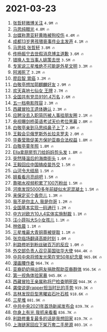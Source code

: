# 2021-03-23

1. [张哲轩微博关注](https://s.weibo.com/weibo?q=%23%E5%BC%A0%E5%93%B2%E8%BD%A9%E5%BE%AE%E5%8D%9A%E5%85%B3%E6%B3%A8%23&Refer=top) `4.9M 🔥`
1. [马思纯眼光](https://s.weibo.com/weibo?q=%23%E9%A9%AC%E6%80%9D%E7%BA%AF%E7%9C%BC%E5%85%89%23&Refer=top) `4.8M 🔥`
1. [台媒称萧亚轩黄皓被狗咬伤](https://s.weibo.com/weibo?q=%E5%8F%B0%E5%AA%92%E7%A7%B0%E8%90%A7%E4%BA%9A%E8%BD%A9%E9%BB%84%E7%9A%93%E8%A2%AB%E7%8B%97%E5%92%AC%E4%BC%A4&Refer=top) `4.4M 🔥`
1. [成都13岁男孩猥亵事件业主发声](https://s.weibo.com/weibo?q=%23%E6%88%90%E9%83%BD13%E5%B2%81%E7%94%B7%E5%AD%A9%E7%8C%A5%E4%BA%B5%E4%BA%8B%E4%BB%B6%E4%B8%9A%E4%B8%BB%E5%8F%91%E5%A3%B0%23&Refer=top) `4.1M 🔥`
1. [马思纯 张哲轩](https://s.weibo.com/weibo?q=%E9%A9%AC%E6%80%9D%E7%BA%AF%20%E5%BC%A0%E5%93%B2%E8%BD%A9&Refer=top) `3.8M 🔥`
1. [传杨振宁去世假消息博主道歉](https://s.weibo.com/weibo?q=%E4%BC%A0%E6%9D%A8%E6%8C%AF%E5%AE%81%E5%8E%BB%E4%B8%96%E5%81%87%E6%B6%88%E6%81%AF%E5%8D%9A%E4%B8%BB%E9%81%93%E6%AD%89&Refer=top) `3.6M 🔥`
1. [错换人生当事人姚策去世](https://s.weibo.com/weibo?q=%23%E9%94%99%E6%8D%A2%E4%BA%BA%E7%94%9F%E5%BD%93%E4%BA%8B%E4%BA%BA%E5%A7%9A%E7%AD%96%E5%8E%BB%E4%B8%96%23&Refer=top) `3.5M 🔥`
1. [专家说三星堆绝不可能是外星文明](https://s.weibo.com/weibo?q=%23%E4%B8%93%E5%AE%B6%E8%AF%B4%E4%B8%89%E6%98%9F%E5%A0%86%E7%BB%9D%E4%B8%8D%E5%8F%AF%E8%83%BD%E6%98%AF%E5%A4%96%E6%98%9F%E6%96%87%E6%98%8E%23&Refer=top) `3.3M 🔥`
1. [阿湘死了](https://s.weibo.com/weibo?q=%23%E9%98%BF%E6%B9%98%E6%AD%BB%E4%BA%86%23&Refer=top) `3.2M 🔥`
1. [廖启智 胃癌](https://s.weibo.com/weibo?q=%E5%BB%96%E5%90%AF%E6%99%BA%20%E8%83%83%E7%99%8C&Refer=top) `3.2M 🔥`
1. [白敬亭想加郭麒麟好友](https://s.weibo.com/weibo?q=%23%E7%99%BD%E6%95%AC%E4%BA%AD%E6%83%B3%E5%8A%A0%E9%83%AD%E9%BA%92%E9%BA%9F%E5%A5%BD%E5%8F%8B%23&Refer=top) `2.9M 🔥`
1. [欢天喜地七仙女 王牌](https://s.weibo.com/weibo?q=%E6%AC%A2%E5%A4%A9%E5%96%9C%E5%9C%B0%E4%B8%83%E4%BB%99%E5%A5%B3%20%E7%8E%8B%E7%89%8C&Refer=top) `2.7M 🔥`
1. [全国共有党员9191.4万名](https://s.weibo.com/weibo?q=%23%E5%85%A8%E5%9B%BD%E5%85%B1%E6%9C%89%E5%85%9A%E5%91%989191.4%E4%B8%87%E5%90%8D%23&Refer=top) `2.6M 🔥`
1. [五一档电影阵容](https://s.weibo.com/weibo?q=%23%E4%BA%94%E4%B8%80%E6%A1%A3%E7%94%B5%E5%BD%B1%E9%98%B5%E5%AE%B9%23&Refer=top) `2.3M 🔥`
1. [西藏冒险王遗体确认](https://s.weibo.com/weibo?q=%23%E8%A5%BF%E8%97%8F%E5%86%92%E9%99%A9%E7%8E%8B%E9%81%97%E4%BD%93%E7%A1%AE%E8%AE%A4%23&Refer=top) `2.3M 🔥`
1. [应聘没去入职简历被人事挂朋友圈](https://s.weibo.com/weibo?q=%23%E5%BA%94%E8%81%98%E6%B2%A1%E5%8E%BB%E5%85%A5%E8%81%8C%E7%AE%80%E5%8E%86%E8%A2%AB%E4%BA%BA%E4%BA%8B%E6%8C%82%E6%9C%8B%E5%8F%8B%E5%9C%88%23&Refer=top) `2.1M 🔥`
1. [央视曝剑桥英语考试天价考位黑幕](https://s.weibo.com/weibo?q=%23%E5%A4%AE%E8%A7%86%E6%9B%9D%E5%89%91%E6%A1%A5%E8%8B%B1%E8%AF%AD%E8%80%83%E8%AF%95%E5%A4%A9%E4%BB%B7%E8%80%83%E4%BD%8D%E9%BB%91%E5%B9%95%23&Refer=top) `2.0M 🔥`
1. [白敬亭亲到马思纯鼻子上了](https://s.weibo.com/weibo?q=%23%E7%99%BD%E6%95%AC%E4%BA%AD%E4%BA%B2%E5%88%B0%E9%A9%AC%E6%80%9D%E7%BA%AF%E9%BC%BB%E5%AD%90%E4%B8%8A%E4%BA%86%23&Refer=top) `2.0M 🔥`
1. [王毅会见俄罗斯外长拉夫罗夫](https://s.weibo.com/weibo?q=%23%E7%8E%8B%E6%AF%85%E4%BC%9A%E8%A7%81%E4%BF%84%E7%BD%97%E6%96%AF%E5%A4%96%E9%95%BF%E6%8B%89%E5%A4%AB%E7%BD%97%E5%A4%AB%23&Refer=top) `2.0M 🔥`
1. [华春莹敦促美方保护亚裔合法权益](https://s.weibo.com/weibo?q=%23%E5%8D%8E%E6%98%A5%E8%8E%B9%E6%95%A6%E4%BF%83%E7%BE%8E%E6%96%B9%E4%BF%9D%E6%8A%A4%E4%BA%9A%E8%A3%94%E5%90%88%E6%B3%95%E6%9D%83%E7%9B%8A%23&Refer=top) `1.8M 🔥`
1. [白敬亭童年照](https://s.weibo.com/weibo?q=%23%E7%99%BD%E6%95%AC%E4%BA%AD%E7%AB%A5%E5%B9%B4%E7%85%A7%23&Refer=top) `1.8M 🔥`
1. [Ella拿厨房剪刀给妈妈剪头发](https://s.weibo.com/weibo?q=Ella%E6%8B%BF%E5%8E%A8%E6%88%BF%E5%89%AA%E5%88%80%E7%BB%99%E5%A6%88%E5%A6%88%E5%89%AA%E5%A4%B4%E5%8F%91&Refer=top) `1.8M 🔥`
1. [突然降温后的海南街头](https://s.weibo.com/weibo?q=%23%E7%AA%81%E7%84%B6%E9%99%8D%E6%B8%A9%E5%90%8E%E7%9A%84%E6%B5%B7%E5%8D%97%E8%A1%97%E5%A4%B4%23&Refer=top) `1.6M 🔥`
1. [王毅回应中国搞疫苗外交](https://s.weibo.com/weibo?q=%E7%8E%8B%E6%AF%85%E5%9B%9E%E5%BA%94%E4%B8%AD%E5%9B%BD%E6%90%9E%E7%96%AB%E8%8B%97%E5%A4%96%E4%BA%A4&Refer=top) `1.5M 🔥`
1. [山河令大结局](https://s.weibo.com/weibo?q=%E5%B1%B1%E6%B2%B3%E4%BB%A4%E5%A4%A7%E7%BB%93%E5%B1%80&Refer=top) `1.5M 🔥`
1. [姐看看月亮组吧](https://s.weibo.com/weibo?q=%E5%A7%90%E7%9C%8B%E7%9C%8B%E6%9C%88%E4%BA%AE%E7%BB%84%E5%90%A7&Refer=top) `1.5M 🔥`
1. [靠喝水视频积累了100万粉丝](https://s.weibo.com/weibo?q=%E9%9D%A0%E5%96%9D%E6%B0%B4%E8%A7%86%E9%A2%91%E7%A7%AF%E7%B4%AF%E4%BA%86100%E4%B8%87%E7%B2%89%E4%B8%9D&Refer=top) `1.5M 🔥`
1. [河南发现5000多年前疑似水泥混凝土](https://s.weibo.com/weibo?q=%23%E6%B2%B3%E5%8D%97%E5%8F%91%E7%8E%B05000%E5%A4%9A%E5%B9%B4%E5%89%8D%E7%96%91%E4%BC%BC%E6%B0%B4%E6%B3%A5%E6%B7%B7%E5%87%9D%E5%9C%9F%23&Refer=top) `1.5M 🔥`
1. [来保定买个香奈儿](https://s.weibo.com/weibo?q=%23%E6%9D%A5%E4%BF%9D%E5%AE%9A%E4%B9%B0%E4%B8%AA%E9%A6%99%E5%A5%88%E5%84%BF%23&Refer=top) `1.3M 🔥`
1. [我不是你主人 我是你哥](https://s.weibo.com/weibo?q=%E6%88%91%E4%B8%8D%E6%98%AF%E4%BD%A0%E4%B8%BB%E4%BA%BA%20%E6%88%91%E6%98%AF%E4%BD%A0%E5%93%A5&Refer=top) `1.2M 🔥`
1. [全国基本实现一码通行](https://s.weibo.com/weibo?q=%23%E5%85%A8%E5%9B%BD%E5%9F%BA%E6%9C%AC%E5%AE%9E%E7%8E%B0%E4%B8%80%E7%A0%81%E9%80%9A%E8%A1%8C%23&Refer=top) `1.2M 🔥`
1. [中方对欧方10人4实体实施制裁](https://s.weibo.com/weibo?q=%23%E4%B8%AD%E6%96%B9%E5%AF%B9%E6%AC%A7%E6%96%B910%E4%BA%BA4%E5%AE%9E%E4%BD%93%E5%AE%9E%E6%96%BD%E5%88%B6%E8%A3%81%23&Refer=top) `1.1M 🔥`
1. [汪小菲叫大S小女孩儿](https://s.weibo.com/weibo?q=%23%E6%B1%AA%E5%B0%8F%E8%8F%B2%E5%8F%AB%E5%A4%A7S%E5%B0%8F%E5%A5%B3%E5%AD%A9%E5%84%BF%23&Refer=top) `1.1M 🔥`
1. [林依晨](https://s.weibo.com/weibo?q=%E6%9E%97%E4%BE%9D%E6%99%A8&Refer=top) `1.1M 🔥`
1. [三星堆最大青铜尊被提取](https://s.weibo.com/weibo?q=%23%E4%B8%89%E6%98%9F%E5%A0%86%E6%9C%80%E5%A4%A7%E9%9D%92%E9%93%9C%E5%B0%8A%E8%A2%AB%E6%8F%90%E5%8F%96%23&Refer=top) `1.1M 🔥`
1. [张京临场翻译高能时刻](https://s.weibo.com/weibo?q=%23%E5%BC%A0%E4%BA%AC%E4%B8%B4%E5%9C%BA%E7%BF%BB%E8%AF%91%E9%AB%98%E8%83%BD%E6%97%B6%E5%88%BB%23&Refer=top) `1.0M 🔥`
1. [利路修听到粉丝破百万的反应](https://s.weibo.com/weibo?q=%23%E5%88%A9%E8%B7%AF%E4%BF%AE%E5%90%AC%E5%88%B0%E7%B2%89%E4%B8%9D%E7%A0%B4%E7%99%BE%E4%B8%87%E7%9A%84%E5%8F%8D%E5%BA%94%23&Refer=top) `1.0M 🔥`
1. [外交部负责人召见英国驻华大使](https://s.weibo.com/weibo?q=%E5%A4%96%E4%BA%A4%E9%83%A8%E8%B4%9F%E8%B4%A3%E4%BA%BA%E5%8F%AC%E8%A7%81%E8%8B%B1%E5%9B%BD%E9%A9%BB%E5%8D%8E%E5%A4%A7%E4%BD%BF&Refer=top) `984.4K 🔥`
1. [中共中央将颁发光荣在党50年纪念章](https://s.weibo.com/weibo?q=%E4%B8%AD%E5%85%B1%E4%B8%AD%E5%A4%AE%E5%B0%86%E9%A2%81%E5%8F%91%E5%85%89%E8%8D%A3%E5%9C%A8%E5%85%9A50%E5%B9%B4%E7%BA%AA%E5%BF%B5%E7%AB%A0&Refer=top) `965.8K 🔥`
1. [漫画腰作者](https://s.weibo.com/weibo?q=%E6%BC%AB%E7%94%BB%E8%85%B0%E4%BD%9C%E8%80%85&Refer=top) `964.7K 🔥`
1. [亚裔奶奶捐出网友捐款帮助亚裔群体](https://s.weibo.com/weibo?q=%E4%BA%9A%E8%A3%94%E5%A5%B6%E5%A5%B6%E6%8D%90%E5%87%BA%E7%BD%91%E5%8F%8B%E6%8D%90%E6%AC%BE%E5%B8%AE%E5%8A%A9%E4%BA%9A%E8%A3%94%E7%BE%A4%E4%BD%93&Refer=top) `956.5K 🔥`
1. [第一视角体验家暴](https://s.weibo.com/weibo?q=%23%E7%AC%AC%E4%B8%80%E8%A7%86%E8%A7%92%E4%BD%93%E9%AA%8C%E5%AE%B6%E6%9A%B4%23&Refer=top) `945.8K 🔥`
1. [西藏冒险王亲属称将尸检查明死因](https://s.weibo.com/weibo?q=%E8%A5%BF%E8%97%8F%E5%86%92%E9%99%A9%E7%8E%8B%E4%BA%B2%E5%B1%9E%E7%A7%B0%E5%B0%86%E5%B0%B8%E6%A3%80%E6%9F%A5%E6%98%8E%E6%AD%BB%E5%9B%A0&Refer=top) `944.3K 🔥`
1. [龚俊说是rapper担当时比的手势](https://s.weibo.com/weibo?q=%23%E9%BE%9A%E4%BF%8A%E8%AF%B4%E6%98%AFrapper%E6%8B%85%E5%BD%93%E6%97%B6%E6%AF%94%E7%9A%84%E6%89%8B%E5%8A%BF%23&Refer=top) `919.3K 🔥`
1. [吉林发现巨型黑曜岩石叶石核](https://s.weibo.com/weibo?q=%E5%90%89%E6%9E%97%E5%8F%91%E7%8E%B0%E5%B7%A8%E5%9E%8B%E9%BB%91%E6%9B%9C%E5%B2%A9%E7%9F%B3%E5%8F%B6%E7%9F%B3%E6%A0%B8&Refer=top) `918.6K 🔥`
1. [三星堆](https://s.weibo.com/weibo?q=%E4%B8%89%E6%98%9F%E5%A0%86&Refer=top) `881.9K 🔥`
1. [中共中央2021年首场新闻发布会](https://s.weibo.com/weibo?q=%23%E4%B8%AD%E5%85%B1%E4%B8%AD%E5%A4%AE2021%E5%B9%B4%E9%A6%96%E5%9C%BA%E6%96%B0%E9%97%BB%E5%8F%91%E5%B8%83%E4%BC%9A%23&Refer=top) `839.7K 🔥`
1. [你身上有光 我抓来看看](https://s.weibo.com/weibo?q=%E4%BD%A0%E8%BA%AB%E4%B8%8A%E6%9C%89%E5%85%89%20%E6%88%91%E6%8A%93%E6%9D%A5%E7%9C%8B%E7%9C%8B&Refer=top) `836.7K 🔥`
1. [利路修重复最多的话是我想回家](https://s.weibo.com/weibo?q=%23%E5%88%A9%E8%B7%AF%E4%BF%AE%E9%87%8D%E5%A4%8D%E6%9C%80%E5%A4%9A%E7%9A%84%E8%AF%9D%E6%98%AF%E6%88%91%E6%83%B3%E5%9B%9E%E5%AE%B6%23&Refer=top) `819.7K 🔥`
1. [上海链家回应下架万套二手房源](https://s.weibo.com/weibo?q=%E4%B8%8A%E6%B5%B7%E9%93%BE%E5%AE%B6%E5%9B%9E%E5%BA%94%E4%B8%8B%E6%9E%B6%E4%B8%87%E5%A5%97%E4%BA%8C%E6%89%8B%E6%88%BF%E6%BA%90&Refer=top) `803.1K 🔥`
